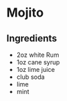 # Mojito

## Ingredients 

- 2oz white Rum
- 1oz cane syrup
- 1oz lime juice
- club soda
- lime
- mint
